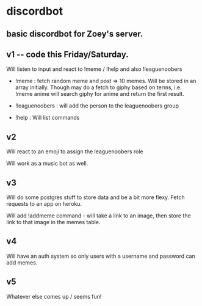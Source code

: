 # discordbot
## basic discordbot for Zoey's server.

## v1 -- code this Friday/Saturday.

Will listen to input and react to !meme / !help and also !leaguenoobers

- !meme : fetch random meme and post => 10 memes.  Will be stored in an array initially.  Though may do a fetch to giphy based on terms, i.e. !meme anime will search giphy for anime and return the first result.

- !leaguenoobers : will add the person to the leaguenoobers group

- !help : Will list commands

## v2 

Will react to an emoji to assign the leaguenoobers role

Will work as a music bot as well.

## v3 

Will do some postgres stuff to store data and be a bit more flexy.  Fetch requests to an app on heroku.

Will add !addmeme command - will take a link to an image, then store the link to that image in the memes table.

## v4

Will have an auth system so only users with a username and password can add memes.

## v5 

Whatever else comes up / seems fun!
